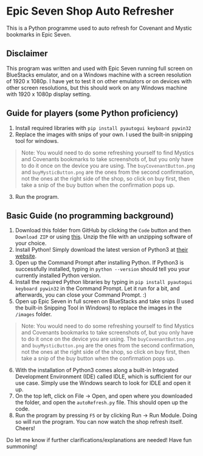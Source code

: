 # Epic Seven Shop Auto Refresher

This is a Python programme used to auto refresh for Covenant and Mystic bookmarks in Epic Seven.

## Disclaimer

This program was written and used with Epic Seven running full screen on BlueStacks emulator, and on a Windows machine with a screen resolution of 1920 x 1080p. I have yet to test it on other emulators or on devices with other screen resolutions, but this should work on any Windows machine with 1920 x 1080p display setting.

## Guide for players (some Python proficiency)

1. Install required libraries with `pip install pyautogui keyboard pywin32`
2. Replace the images with snips of your own. I used the built-in snipping tool for windows.

> Note: You would need to do some refreshing yourself to find Mystics and Covenants bookmarks to take screenshots of, but you only have to do it once on the device you are using. The `buyCovenantButton.png` and `buyMysticButton.png` are the ones from the second confirmation, not the ones at the right side of the shop, so click on buy first, then take a snip of the buy button when the confirmation pops up.

3. Run the program.

## Basic Guide (no programming background)

1. Download this folder from GitHub by clicking the `Code` button and then `Download ZIP` or using [this](https://github.com/kynapy/e7-shop-auto-refresh/archive/refs/heads/main.zip). Unzip the file with an unzipping software of your choice.
2. Install Python! Simply download the latest version of Python3 at [their website](https://www.python.org/downloads/).
3. Open up the Command Prompt after installing Python. If Python3 is successfully installed, typing in `python --version` should tell you your currently installed Python version.
4. Install the required Python libraries by typing in `pip install pyautogui keyboard pywin32` in the Command Prompt. Let it run for a bit, and afterwards, you can close your Command Prompt. :)
5. Open up Epic Seven in full screen on BlueStacks and take snips (I used the built-in Snipping Tool in Windows) to replace the images in the `/images` folder.

> Note: You would need to do some refreshing yourself to find Mystics and Covenants bookmarks to take screenshots of, but you only have to do it once on the device you are using. The `buyCovenantButton.png` and `buyMysticButton.png` are the ones from the second confirmation, not the ones at the right side of the shop, so click on buy first, then take a snip of the buy button when the confirmation pops up.

6. With the installation of Python3 comes along a built-in Integrated Development Environment (IDE) called IDLE, which is sufficient for our use case. Simply use the Windows search to look for IDLE and open it up.
7. On the top left, click on File -> Open, and open where you downloaded the folder, and open the `autoRefresh.py` file. This should open up the code.
8. Run the program by pressing `F5` or by clicking Run -> Run Module. Doing so will run the program. You can now watch the shop refresh itself. Cheers!

Do let me know if further clarifications/explanations are needed! Have fun summoning!
